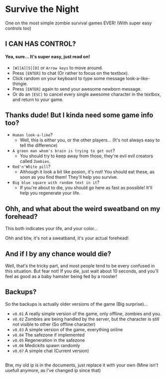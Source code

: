 Survive the Night
===

One on the most simple zombie survival games EVER! (With super easy controls too)

## I CAN HAS CONTROL? ##

#### Yea, sure... It's super easy, just read on! ####

* `[W][A][S][D]` or `Arrow keys` to move around.
* Press `[ENTER]` to chat (Or rather to focus on the textbox).
* Click random on your keyboard to type some message look-a-like-thingie.
* Press `[ENTER]` again to send your awesome newborn message.
* Or do an `[ESC]` to cancel every single awesome character in the textbox, and return to your game.



## Thanks dude! But I kinda need some game info too? ##

* `Human look-a-like`?
	* Well, this is either you, or the other players... (It's not always easy to tell the difference)
* `A green man whom's brain is trying to get out`?
	* You should try to keep away from those, they're evil evil creators called `Zombies`.
* `Red'n'White pill`?
	* Although it look a bit like posion, it's not! You should eat these, as soon as you find them! They'll help you survive.
* `Big blue square with random text in it`?
	* If you're about to die, you should go here as fast as possible! It'll help you regenerate your life.



## Ohh, and what about the weird sweatband on my forehead? ##
This both indicates your life, and your color...

Ohh and btw, it's not a sweatband, it's your actual forehead!



## And if I by any chance would die? ##

Well, that's the tricky part, and most people tend to be every confused in this situation.
But fear not!
If you die, just wait about 10 seconds, and you'll feel as good as a baby hamster being fed by a rooster!


## ##

## Backups? ##

So the backups is actually older versions of the game (Big surprise)...

* `v0.01` A really simple version of the game, only offline, zombies and you.
* `v0.02` Zombies are being handled by the server, but the character is still not visible to other (So offline character)
* `v0.03` A simple version of the game, everything online
* `v0.04` The safezone if implemented
* `v0.05` Regeneration in the safezone
* `v0.06` Medickits spawn randomly
* `v0.07` A simple chat (Current version)


## ##

Btw, my old ip is in the documents, just replace it with your own (Mine isn't usefull anymore, as I've changed ip since that)
